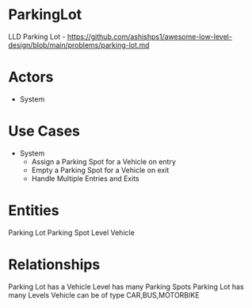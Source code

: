 # ParkingLot
LLD Parking Lot - https://github.com/ashishps1/awesome-low-level-design/blob/main/problems/parking-lot.md


# Actors
- System

# Use Cases
* System
  - Assign a Parking Spot for a Vehicle on entry
  - Empty a Parking Spot for a Vehicle on exit
  - Handle Multiple Entries and Exits


# Entities

Parking Lot
Parking Spot
Level
Vehicle

# Relationships
Parking Lot has a Vehicle
Level has many Parking Spots
Parking Lot has many Levels
Vehicle can be of type CAR,BUS,MOTORBIKE

 
